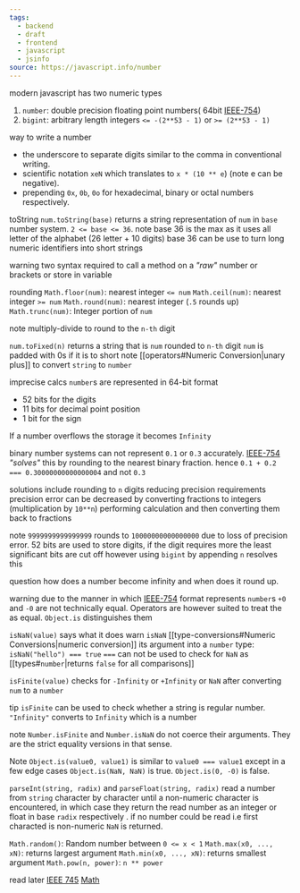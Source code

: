 ```yaml
---
tags:
  - backend
  - draft
  - frontend
  - javascript
  - jsinfo
source: https://javascript.info/number
---
```


modern javascript has two numeric types
1. `number`: double precision floating point numbers( 64bit [IEEE-754](https://en.wikipedia.org/wiki/IEEE_754))
2. `bigint`: arbitrary length integers `<= -(2**53 - 1)` or `>= (2**53 - 1)`

way to write a number
- the underscore to separate digits similar to the comma in conventional writing.
- scientific notation `xeN` which translates to `x * (10 ** e`)  (note e can be negative).
- prepending `0x`, `0b`, `0o` for hexadecimal, binary or octal numbers respectively.

toString
`num.toString(base)` returns a string representation of `num` in `base` number system.
`2 <= base <= 36`. 
note base 36 is the max as it uses all letter of the alphabet (26 letter + 10 digits)
base 36 can be use to turn long numeric identifiers into short strings

warning 
two syntax required to call a method on a *"raw"* number
or brackets or store in variable

rounding
`Math.floor(num)`: nearest integer `<= num`
`Math.ceil(num)`: nearest integer `>= num`
`Math.round(num)`: nearest integer (`.5` rounds up)
`Math.trunc(num)`: Integer portion of `num`

note multiply-divide to round to the `n-th` digit

`num.toFixed(n)` returns a string that is `num` rounded to `n-th` digit
`num` is padded with 0s if it is to short
note [[operators#Numeric Conversion|unary plus]] to convert `string` to `number`

imprecise calcs
`number`s are represented in 64-bit format
- 52 bits for the digits
- 11 bits for decimal point position
- 1 bit for the sign

If a number overflows the storage it becomes `Infinity`

binary number systems can not represent `0.1` or `0.3` accurately. 
[IEEE-754](https://en.wikipedia.org/wiki/IEEE_754) *"solves"* this by rounding to the nearest binary fraction.
hence `0.1 + 0.2 === 0.30000000000000004` and not `0.3`

solutions include rounding to `n` digits reducing precision requirements
precision error can be decreased by converting fractions to integers (multiplication by `10**n`) performing calculation and then converting them back to fractions

note `9999999999999999` rounds to  `10000000000000000` due to loss of precision error.
52 bits are used to store digits, if the digit requires more the least significant bits are cut off
however using `bigint` by appending `n` resolves this

question how does a number become infinity and when does it round up.

warning due to the manner in which [IEEE-754](https://en.wikipedia.org/wiki/IEEE_754) format represents `number`s `+0` and `-0` are not technically equal. Operators are however suited to treat the as equal. `Object.is` distinguishes them

`isNaN(value)` says what it does
warn  `isNaN` [[type-conversions#Numeric Conversions|numeric conversion]] its argument into a `number` type: `isNaN("hello") === true`
`===` can not be used to check for `NaN` as [[types#`number`|returns `false` for all comparisons]]

`isFinite(value)` checks for `-Infinity` or `+Infinity` or `NaN` after converting `num` to a `number`

tip `isFinite` can be used to check whether a string is  regular number. `"Infinity"` converts to `Infinity` which is a number 

note `Number.isFinite` and `Number.isNaN` do not coerce their arguments. They are the strict equality versions in that sense.

Note `Object.is(value0, value1)` is similar to `value0 === value1` except in a few edge cases
`Object.is(NaN, NaN)` is true. `Object.is(0, -0)` is false.


`parseInt(string, radix)` and `parseFloat(string, radix)` read a number from `string` character by character until a non-numeric character is encountered, in which case they return the read number as an integer or float in base `radix` respectively . 
if no number could be read i.e first characted is non-numeric `NaN` is returned.

`Math.random()`: Random number between `0 <= x < 1`
`Math.max(x0, ..., xN)`: returns largest argument
`Math.min(x0, ..., xN)`: returns smallest argument
`Math.pow(n, power)`: `n ** power`

read later 
[IEEE 745](https://en.wikipedia.org/wiki/IEEE_754)
[Math](https://developer.mozilla.org/en-US/docs/Web/JavaScript/Reference/Global_Objects/Math)

